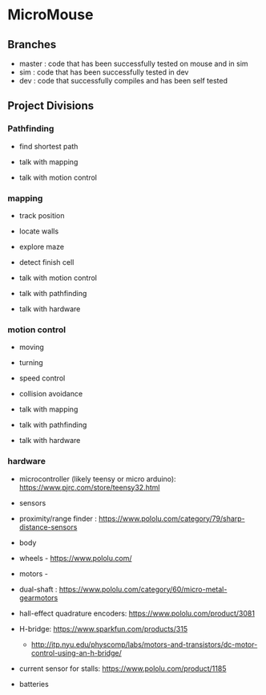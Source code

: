 # MicroMouse #

## Branches
* master : code that has been successfully tested on mouse and in sim
* sim : code that has been successfully tested in dev
* dev : code that successfully compiles and has been self tested


## Project Divisions

### Pathfinding

* find shortest path

* talk with mapping

* talk with motion control

### mapping

* track position

* locate walls

* explore maze

* detect finish cell

* talk with motion control

* talk with pathfinding

* talk with hardware

### motion control

* moving

* turning

* speed control

* collision avoidance

* talk with mapping

* talk with pathfinding

* talk with hardware

### hardware


* microcontroller (likely teensy or micro arduino): https://www.pjrc.com/store/teensy32.html

* sensors
 * proximity/range finder : https://www.pololu.com/category/79/sharp-distance-sensors

* body

* wheels - https://www.pololu.com/  

* motors -  
 * dual-shaft : https://www.pololu.com/category/60/micro-metal-gearmotors
 * hall-effect quadrature encoders: https://www.pololu.com/product/3081
 * H-bridge: https://www.sparkfun.com/products/315
   * http://itp.nyu.edu/physcomp/labs/motors-and-transistors/dc-motor-control-using-an-h-bridge/
 * current sensor for stalls: https://www.pololu.com/product/1185

* batteries
